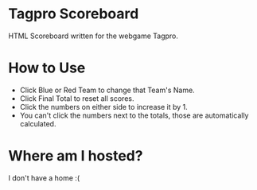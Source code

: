 # Tagpro Scoreboard
HTML Scoreboard written for the webgame Tagpro.

# How to Use
* Click Blue or Red Team to change that Team's Name.
* Click Final Total to reset all scores.
* Click the numbers on either side to increase it by 1.
* You can't click the numbers next to the totals, those are automatically calculated.

# Where am I hosted?
I don't have a home :(
